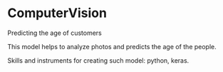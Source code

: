 # ComputerVision
Predicting the age of customers


This model helps to analyze photos and predicts the age of the people.

Skills and instruments for creating such model: python, keras.
